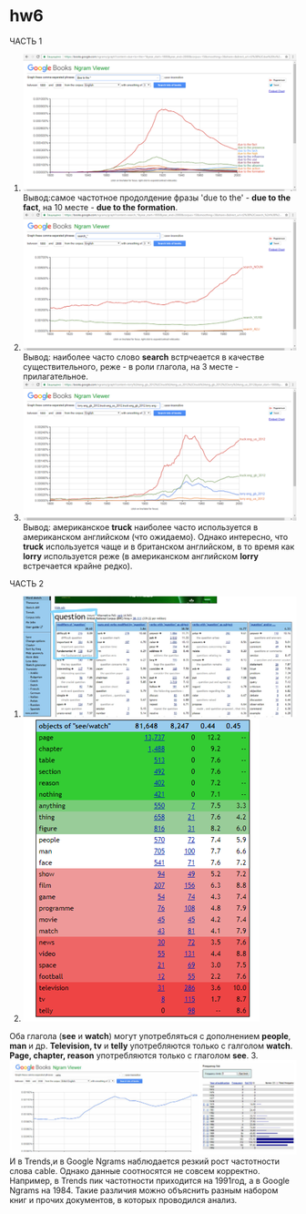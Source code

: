 # hw6
ЧАСТЬ 1
1. ![](https://github.com/lerakhorosheva/hw6/blob/master/1.png)
Вывод:самое частотное продолдение фразы 'due to the' - **due to the fact**, на 10 месте - **due to the formation**.
2. ![](https://github.com/lerakhorosheva/hw6/blob/master/2.png)
Вывод: наиболее часто слово **search** встрчеается в качестве существительного, реже - в роли глагола, на 3 месте - прилагательное. 
3. ![](https://github.com/lerakhorosheva/hw6/blob/master/3.png)
Вывод: американское **truck** наиболее часто используется в американском английском (что ожидаемо). Однако интересно, что **truck** используется чаще и в британском английском, в то время как **lorry** используется реже (в американском английском **lorry** встречается крайне редко).

ЧАСТЬ 2
1. ![](https://github.com/lerakhorosheva/hw6/blob/master/4.jpg)
2. ![](https://github.com/lerakhorosheva/hw6/blob/master/5.png)

Оба глагола (**see** и **watch**) могут употребляться с дополнением **people**, **man** и др.
**Television, tv** и **telly** употребляются только с галголом **watch**.
**Page, chapter, reason** употребляются только с глаголом **see**. 
3. ![](https://github.com/lerakhorosheva/hw6/blob/master/collage.jpg)
И в Trends,и в Google Ngrams наблюдается резкий рост частотности слова cable. Однако данные соотносятся не совсем корректно. Например, в Trends пик частотности приходится на 1991год, а в Google Ngrams на 1984. Такие различия можно объяснить разным набором книг и прочих документов, в которых проводился анализ. 
